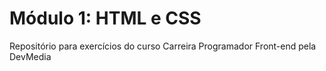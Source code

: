 # Módulo 1: HTML e CSS
Repositório para exercícios do curso Carreira Programador Front-end pela DevMedia
